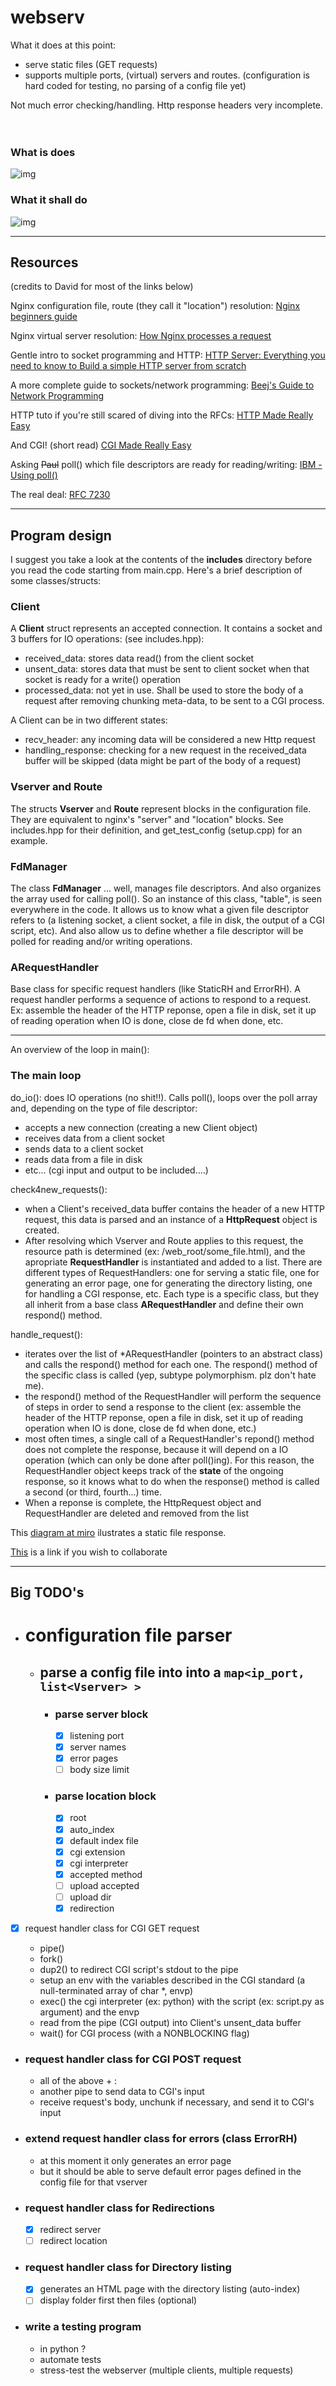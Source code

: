 # webserv

What it does at this point:

- serve static files (GET requests)
- supports multiple ports, (virtual) servers and routes. (configuration is hard coded for testing, no parsing of a config file yet)

Not much error checking/handling. Http response headers very incomplete.
<br>
<br>
<br>

### What is does

![img](web_root/imgs/get_static.png)

### What it shall do

![img](web_root/imgs/all.png)

-------------------

## Resources

(credits to David for most of the links below)

Nginx configuration file,
 route (they call it "location") resolution:
[Nginx beginners guide](https://nginx.org/en/docs/beginners_guide.html)

Nginx virtual server resolution:
[How Nginx processes a request](https://nginx.org/en/docs/http/request_processing.html)

Gentle intro to socket programming and HTTP:
[HTTP Server: Everything you need to know to Build a simple HTTP server from scratch](https://medium.com/from-the-scratch/http-server-what-do-you-need-to-know-to-build-a-simple-http-server-from-scratch-d1ef8945e4fa)

A more complete guide to sockets/network programming:
[Beej's Guide to Network Programming](https://beej.us/guide/bgnet/html/)

HTTP tuto if you're still scared of diving into the RFCs:
[HTTP Made Really Easy](https://www.jmarshall.com/easy/http/)

And CGI! (short read)
[CGI Made Really Easy](https://www.jmarshall.com/easy/cgi/)

Asking ~~Paul~~ poll() which file descriptors are ready for reading/writing:
[IBM - Using poll()](https://www.ibm.com/docs/en/i/7.2?topic=designs-using-poll-instead-select)

The real deal:
[RFC 7230](https://datatracker.ietf.org/doc/html/rfc7230)

------------------------

## Program design

I suggest you take a look at the contents of the **includes** directory before you read the code starting from main.cpp. Here's a brief description of some classes/structs:

### Client

A **Client** struct represents an accepted connection. It contains a socket and 3 buffers for IO operations: (see includes.hpp):

- received_data: stores data read() from the client socket
- unsent_data: stores data that must be sent to client socket when that socket is ready for a write() operation
- processed_data: not yet in use. Shall be used to store the body of a request after removing chunking meta-data, to be sent to a CGI process.

A Client can be in two different states:

- recv_header: any incoming data will be considered a new Http request
- handling_response: checking for a new request in the received_data buffer will be skipped (data might be part of the body of a request)

### Vserver and Route

The structs **Vserver** and **Route** represent blocks in the configuration file. They are equivalent to nginx's "server" and "location" blocks. See includes.hpp for their definition, and get_test_config (setup.cpp) for an example.

### FdManager

The class **FdManager** ... well, manages file descriptors. And also organizes the array used for calling poll(). So an instance of this class, "table", is seen everywhere in the code. It allows us to know what a given file descriptor refers to (a listening socket, a client socket, a file in disk, the output of a CGI script, etc). And also allow us to define whether a file descriptor will be polled for reading and/or writing operations.

### ARequestHandler

Base class for specific request handlers (like StaticRH and ErrorRH). A request handler performs a sequence of actions to respond to a request. Ex: assemble the header of the HTTP reponse, open a file in disk, set it up of reading operation when IO is done, close de fd when done, etc.

-----------------------------
An overview of the loop in main():

### The main loop

do_io(): does IO operations (no shit!!). Calls poll(), loops over the poll array and, depending on the type of file descriptor:

- accepts a new connection (creating a new Client object)
- receives data from a client socket
- sends data to a client socket
- reads data from a file in disk
- etc... (cgi input and output to be included....)

check4new_requests():

- when a Client's received_data buffer contains the header of a new HTTP request, this data is parsed and an instance of a **HttpRequest** object is created.
- After resolving which Vserver and Route applies to this request, the resource path is determined (ex: /web_root/some_file.html), and the apropriate **RequestHandler** is instantiated and added to a list. There are different types of RequestHandlers: one for serving a static file, one for generating an error page, one for generating the directory listing, one for handling a CGI response, etc. Each type is a specific class, but they all inherit from a base class **ARequestHandler** and define their own respond() method.

handle_request():

- iterates over the list of *ARequestHandler (pointers to an abstract class) and calls the respond() method for each one. The respond() method of the specific class is called (yep, subtype polymorphism. plz don't hate me).
- the respond() method of the RequestHandler will perform the sequence of steps in order to send a response to the client (ex: assemble the header of the HTTP reponse, open a file in disk, set it up of reading operation when IO is done, close de fd when done, etc.)
- most often times, a single call of a RequestHandler's repond() method does not complete the response, because it will depend on a IO operation (which can only be done after poll()ing). For this reason, the RequestHandler object keeps track of the **state** of the ongoing response, so it knows what to do when the response() method is called a second (or third, fourth...) time.
- When a reponse is complete, the HttpRequest object and RequestHandler are deleted and removed from the list

This [diagram at miro](https://miro.com/app/board/uXjVOPebVU8=/?invite_link_id=956792833423) ilustrates a static file response.

[This](https://miro.com/welcomeonboard/MUJub3YwcDIwUkZMd3Eyb1FhdWUxN3NGeENrd0tGQUh4Q3Z6SHdJcnI4ek5zMThNUDJzejJEaHd3QVZ1a2dVc3wzNDU4NzY0NTE4MjMwNTU0NTUz?invite_link_id=398884532576) is a link if you wish to collaborate

------------

## Big TODO's

- # configuration file parser

  - ## parse a config file into into a ``` map<ip_port, list<Vserver> > ```
    - ### parse server block
      - [x] listening port
      - [x] server names
      - [x] error pages
      - [ ] body size limit
    - ### parse location block
      - [x] root
      - [x] auto_index
      - [x] default index file
      - [x] cgi extension
      - [x] cgi interpreter
      - [x] accepted method
      - [ ] upload accepted
      - [ ] upload dir
      - [x] redirection

- [x] request handler class for CGI GET request

  - pipe()
  - fork()
  - dup2() to redirect CGI script's stdout to the pipe
  - setup an env with the variables described in the CGI standard (a null-terminated array of char *, envp)
  - exec() the cgi interpreter (ex: python) with the script (ex: script.py as argument) and the envp
  - read from the pipe (CGI output) into Client's unsent_data buffer
  - wait() for CGI process (with a NONBLOCKING flag)

- ### request handler class for CGI POST request

  - all of the above + :
  - another pipe to send data to CGI's input
  - receive request's body, unchunk if necessary, and send it to CGI's input

- ### extend request handler class for errors (class ErrorRH)

  - at this moment it only generates an error page
  - but it should be able to serve default error pages defined in the config file for that vserver

- ### request handler class for Redirections
  - [x] redirect server
  - [ ] redirect location

- ### request handler class for Directory listing

  - [x] generates an HTML page with the directory listing (auto-index)
  - [ ] display folder first then files (optional)

- ### write a testing program

  - in python ?
  - automate tests
  - stress-test the webserver (multiple clients, multiple requests)
